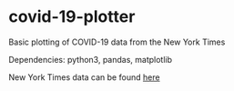 # covid-19-plotter
Basic plotting of COVID-19 data from the New York Times

Dependencies: python3, pandas, matplotlib

New York Times data can be found [here](https://github.com/nytimes/covid-19-data)
